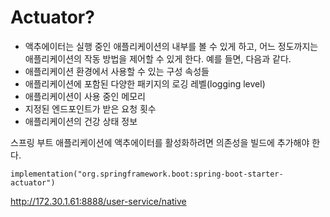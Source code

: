 # Actuator?
- 액추에이터는 실행 중인 애플리케이션의 내부를 볼 수 있게 하고, 어느 정도까지는 애플리케이션의 작동 방법을 제어할 수 있게 한다. 예를 들면, 다음과 같다.
- 애플리케이션 환경에서 사용할 수 있는 구성 속성들
- 애플리케이션에 포함된 다양한 패키지의 로깅 레벨(logging level)
- 애플리케이션이 사용 중인 메모리
- 지정된 엔드포인트가 받은 요청 횟수
- 애플리케이션의 건강 상태 정보

스프링 부트 애플리케이션에 액추에이터를 활성화하려면 의존성을 빌드에 추가해야 한다.
```
implementation("org.springframework.boot:spring-boot-starter-actuator")
```


http://172.30.1.61:8888/user-service/native
